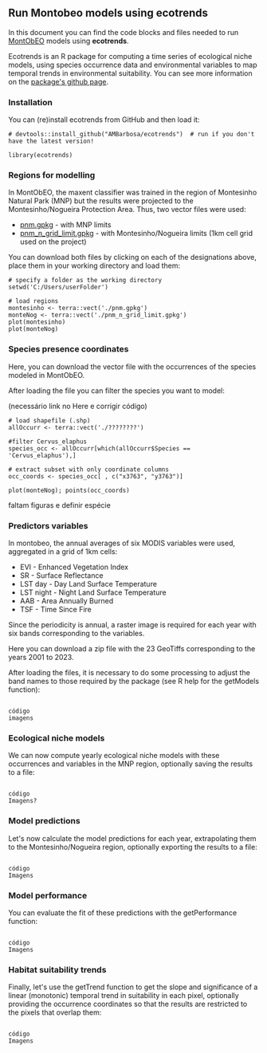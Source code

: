 ## Run Montobeo models using ecotrends

In this document you can find the code blocks and files needed to run <a href="https://montobeo.wordpress.com/">MontObEO</a> models using **ecotrends**.

Ecotrends is an R package for computing a time series of ecological niche models, using species occurrence data and environmental variables to map temporal trends in environmental suitability. You can see more information on the <a href="https://github.com/AMBarbosa/ecotrends">package's github page</a>.


### Installation

You can (re)install ecotrends from GitHub and then load it:

```
# devtools::install_github("AMBarbosa/ecotrends")  # run if you don't have the latest version!

library(ecotrends)
```

### Regions for modelling

In MontObEO, the maxent classifier was trained in the region of Montesinho Natural Park (MNP) but the results were projected to the Montesinho/Nogueira Protection Area. Thus, two vector files were used:
- <a href="https://drive.google.com/file/d/1uuUxtpfjJlTDW4gPKLpz101U6L1yh8cz/view?usp=sharing">pnm.gpkg</a> - with MNP limits
- <a href="https://drive.google.com/file/d/1HhLo7iJdTVH259e66YIArJokbyGWQgzP/view?usp=sharing">pnm_n_grid_limit.gpkg</a> - with Montesinho/Nogueira limits (1km cell grid used on the project)

You can download both files by clicking on each of the designations above, place them in your working directory and load them:
```
# specify a folder as the working directory
setwd('C:/Users/userFolder')

# load regions
montesinho <- terra::vect('./pnm.gpkg')
monteNog <- terra::vect('./pnm_n_grid_limit.gpkg')
plot(montesinho)
plot(monteNog)

```

### Species presence coordinates

Here, you can download the vector file with the occurrences of the species modeled in MontObEO.

After loading the file you can filter the species you want to model:

(necessário link no Here e corrigir código)

```
# load shapefile (.shp)
allOccurr <- terra::vect('./????????')

#filter Cervus_elaphus
species_occ <- allOccurr[which(allOccurr$Species == 'Cervus_elaphus'),]

# extract subset with only coordinate columns
occ_coords <- species_occ[ , c("x3763", "y3763")]

plot(monteNog); points(occ_coords)

```
faltam figuras e definir espécie

### Predictors variables

In montobeo, the annual averages of six MODIS variables were used, aggregated in a grid of 1km cells:
- EVI	- Enhanced Vegetation Index
- SR - Surface Reflectance
- LST day -	Day Land Surface Temperature
- LST night -	Night Land Surface Temperature
- AAB	- Area Annually Burned
- TSF	- Time Since Fire

Since the periodicity is annual, a raster image is required for each year with six bands corresponding to the variables.

Here you can download a zip file with the 23 GeoTiffs corresponding to the years 2001 to 2023.

After loading the files, it is necessary to do some processing to adjust the band names to those required by the package (see R help for the getModels function):

```

código
imagens

```

### Ecological niche models

We can now compute yearly ecological niche models with these occurrences and variables in the MNP region, optionally saving the results to a file:

```

código
Imagens?

```

### Model predictions

Let's now calculate the model predictions for each year, extrapolating them to the Montesinho/Nogueira region, optionally exporting the results to a file:

```

código
Imagens

```

### Model performance

You can evaluate the fit of these predictions with the getPerformance function:

```

código
Imagens

```

### Habitat suitability trends

Finally, let's use the getTrend function to get the slope and significance of a linear (monotonic) temporal trend in suitability in each pixel, optionally providing the occurrence coordinates so that the results are restricted to the pixels that overlap them:

```

código
Imagens

```
